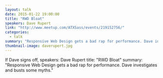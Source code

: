 ```yaml
---
layout: talk
date: 2015-01-22 19:00:00
title: "RWD Bloat"
speakers: Dave Rupert
link: "http://www.meetup.com/ATXSass/events/219152756/"
categories:
  - talk
summary: "Responsive Web Design gets a bad rap for performance. Dave investigates and busts some myths."
thumbnail-image: daverupert.jpg
---
```


If Dave signs off,
speakers: Dave Rupert
title: "RWD Bloat"
summary: "Responsive Web Design gets a bad rap for performance. Dave investigates and busts some myths."
